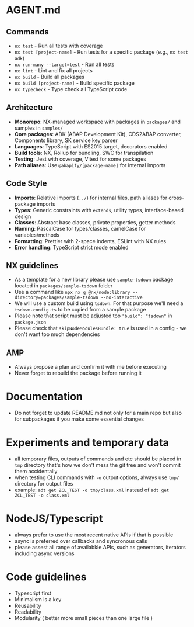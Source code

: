 # AGENT.md

## Commands

- `nx test` - Run all tests with coverage
- `nx test [project-name]` - Run tests for a specific package (e.g., `nx test adk`)
- `nx run-many --target=test` - Run all tests
- `nx lint` - Lint and fix all projects
- `nx build` - Build all packages
- `nx build [project-name]` - Build specific package
- `nx typecheck` - Type check all TypeScript code

## Architecture

- **Monorepo**: NX-managed workspace with packages in `packages/` and samples in `samples/`
- **Core packages**: ADK (ABAP Development Kit), CDS2ABAP converter, Components library, SK service key parser
- **Languages**: TypeScript with ES2015 target, decorators enabled
- **Build tools**: NX, Rollup for bundling, SWC for transpilation
- **Testing**: Jest with coverage, Vitest for some packages
- **Path aliases**: Use `@abapify/[package-name]` for internal imports

## Code Style

- **Imports**: Relative imports (`../`) for internal files, path aliases for cross-package imports
- **Types**: Generic constraints with `extends`, utility types, interface-based design
- **Classes**: Abstract base classes, private properties, getter methods
- **Naming**: PascalCase for types/classes, camelCase for variables/methods
- **Formatting**: Prettier with 2-space indents, ESLint with NX rules
- **Error handling**: TypeScript strict mode enabled

## NX guidelines

- As a template for a new library please use `sample-tsdown` package located in `packages/sample-tsdown` folder
- Use a command like `npx nx g @nx/node:library --directory=packages/sample-tsdown --no-interactive`
- We will use a custom build using `tsdown`. For that purpose we'll need a `tsdown.config.ts` to be copied from a sample package
- Please note that script must be adjusted too `"build": "tsdown"` in `package.json`
- Please check that `skipNodeModulesBundle: true` is used in a config - we don't want too much dependencies

## AMP

- Always propose a plan and confirm it with me before executing
- Never forget to rebuild the package before running it

# Documentation

- Do not forget to update README.md not only for a main repo but also for subpackages if you make some essential changes

# Experiments and temporary data

- all temporary files, outputs of commands and etc should be placed in `tmp` directory that's how we don't mess the git tree and won't commit them accidentally
- when testing CLI commands with `-o` output options, always use `tmp/` directory for output files
- example: `adt get ZCL_TEST -o tmp/class.xml` instead of `adt get ZCL_TEST -o class.xml`

# NodeJS/Typescript

- always prefer to use the most recent native APIs if that is possible
- async is preferred over callbacks and syncronous calls
- please assest all range of availabkle APIs, such as generators, iterators including async versions

# Code guidelines

- Typescript first
- Minimalism is a key
- Reusability
- Readability
- Modularity ( better more small pieces than one large file )
